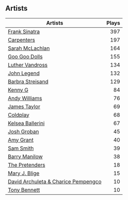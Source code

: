 ## Artists
Artists | Plays 
----- | -----: 
[Frank Sinatra](/artists/frank-sinatra-739) | 397
[Carpenters](/artists/carpenters-39303) | 197
[Sarah McLachlan](/artists/sarah-mclachlan-89556) | 164
[Goo Goo Dolls](/artists/goo-goo-dolls-12135) | 155
[Luther Vandross](/artists/luther-vandross-3402) | 134
[John Legend](/artists/john-legend-36643) | 132
[Barbra Streisand](/artists/barbra-streisand-31892) | 129
[Kenny G](/artists/kenny-g-7789) | 84
[Andy Williams](/artists/andy-williams-16425) | 76
[James Taylor](/artists/james-taylor-5709) | 69
[Coldplay](/artists/coldplay-1648) | 68
[Kelsea Ballerini](/artists/kelsea-ballerini-30601760) | 67
[Josh Groban](/artists/josh-groban-58260) | 45
[Amy Grant](/artists/amy-grant-3053) | 40
[Sam Smith](/artists/sam-smith-423762) | 39
[Barry Manilow](/artists/barry-manilow-31897) | 38
[The Pretenders](/artists/the-pretenders-680993) | 18
[Mary J. Blige](/artists/mary-j-blige-39258) | 15
[David Archuleta & Charice Pempengco](/artists/david-archuleta-charice-pempengco-118303) | 10
[Tony Bennett](/artists/tony-bennett-2564) | 10

